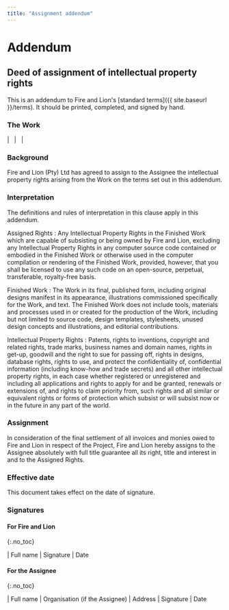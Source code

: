 ```yaml
---
title: "Assignment addendum"
---
```


# Addendum

## Deed of assignment of intellectual property rights

This is an addendum to Fire and Lion's [standard terms]({{ site.baseurl }}/terms). It should be printed, completed, and signed by hand.

### The Work

| &nbsp;
| &nbsp;
| &nbsp;

### Background

Fire and Lion (Pty) Ltd has agreed to assign to the Assignee the intellectual property rights arising from the Work on the terms set out in this addendum.

### Interpretation

The definitions and rules of interpretation in this clause apply in this addendum.

Assigned Rights
: Any Intellectual Property Rights in the Finished Work which are capable of subsisting or being owned by Fire and Lion, excluding any Intellectual Property Rights in any computer source code contained or embodied in the Finished Work or otherwise used in the computer compilation or rendering of the Finished Work, provided, however, that you shall be licensed to use any such code on an open-source, perpetual, transferable, royalty-free basis.

Finished Work
: The Work in its final, published form, including original designs manifest in its appearance, illustrations commissioned specifically for the Work, and text. The Finished Work does not include tools, materials and processes used in or created for the production of the Work, including but not limited to source code, design templates, stylesheets, unused design concepts and illustrations, and editorial contributions.

Intellectual Property Rights
: Patents, rights to inventions, copyright and related rights, trade marks, business names and domain names, rights in get-up, goodwill and the right to sue for passing off, rights in designs, database rights, rights to use, and protect the confidentiality of, confidential information (including know-how and trade secrets) and all other intellectual property rights, in each case whether registered or unregistered and including all applications and rights to apply for and be granted, renewals or extensions of, and rights to claim priority from, such rights and all similar or equivalent rights or forms of protection which subsist or will subsist now or in the future in any part of the world.

### Assignment

In consideration of the final settlement of all invoices and monies owed to Fire and Lion in respect of the Project, Fire and Lion hereby assigns to the Assignee absolutely with full title guarantee all its right, title and interest in and to the Assigned Rights.

### Effective date

This document takes effect on the date of signature.

### Signatures

#### For Fire and Lion
{:.no_toc}

| Full name 
| Signature 
| Date

#### For the Assignee
{:.no_toc}

| Full name 
| Organisation (if the Assignee)
| Address
| Signature 
| Date
